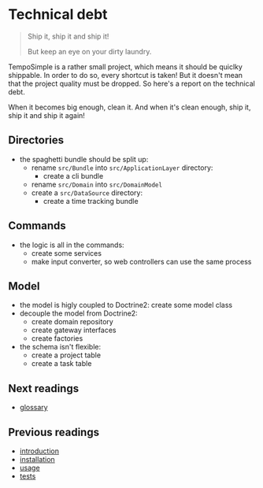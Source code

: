 # Technical debt

> Ship it, ship it and ship it!
>
> But keep an eye on your dirty laundry.

TempoSimple is a rather small project, which means it should be quiclky
shippable. In order to do so, every shortcut is taken! But it doesn't mean that
the project quality must be dropped. So here's a report on the technical debt.

When it becomes big enough, clean it. And when it's clean enough, ship it, ship
it  and ship it again!

## Directories

* the spaghetti bundle should be split up:
  + rename `src/Bundle` into `src/ApplicationLayer` directory:
    - create a cli bundle
  + rename `src/Domain` into `src/DomainModel`
  + create a `src/DataSource` directory:
    - create a time tracking bundle

## Commands

* the logic is all in the commands:
  + create some services
  + make input converter, so web controllers can use the same process

## Model

* the model is higly coupled to Doctrine2: create some model class
* decouple the model from Doctrine2:
  + create domain repository
  + create gateway interfaces
  + create factories
* the schema isn't flexible:
  + create a project table
  + create a task table

## Next readings

* [glossary](06-glossary.md)

## Previous readings

* [introduction](01-introduction.md)
* [installation](02-installation.md)
* [usage](03-usage.md)
* [tests](04-tests.md)

